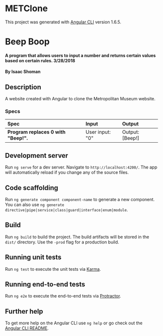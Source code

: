# METClone

This project was generated with [Angular CLI](https://github.com/angular/angular-cli) version 1.6.5.

# Beep Boop

#### A program that allows users to input a number and returns certain values based on certain rules. 3/28/2018

#### By **Isaac Shoman**

## Description

A website created with Angular to clone the Metropolitan Museum website.


### Specs
| Spec | Input | Output |
| :-------------     | :------------- | :------------- |
| **Program replaces 0 with "Beep!".** | User input: "0" | Output: [Beep!]|


## Development server

Run `ng serve` for a dev server. Navigate to `http://localhost:4200/`. The app will automatically reload if you change any of the source files.

## Code scaffolding

Run `ng generate component component-name` to generate a new component. You can also use `ng generate directive|pipe|service|class|guard|interface|enum|module`.

## Build

Run `ng build` to build the project. The build artifacts will be stored in the `dist/` directory. Use the `-prod` flag for a production build.

## Running unit tests

Run `ng test` to execute the unit tests via [Karma](https://karma-runner.github.io).

## Running end-to-end tests

Run `ng e2e` to execute the end-to-end tests via [Protractor](http://www.protractortest.org/).

## Further help

To get more help on the Angular CLI use `ng help` or go check out the [Angular CLI README](https://github.com/angular/angular-cli/blob/master/README.md).
